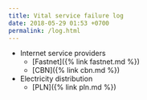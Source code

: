 ```yaml
---
title: Vital service failure log
date: 2018-05-29 01:53 +0700
permalink: /log.html
---
```


- Internet service providers
    - [Fastnet]({% link fastnet.md %})
    - [CBN]({% link cbn.md %})
- Electricity distribution
    - [PLN]({% link pln.md %})
